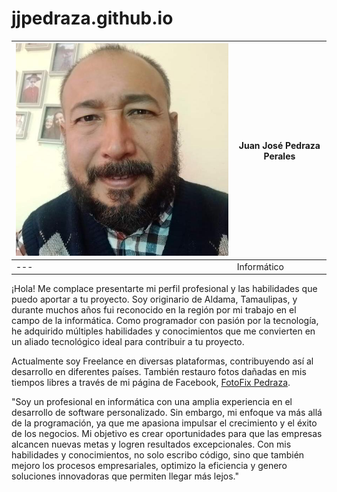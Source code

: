# jjpedraza.github.io

| ![Foto de perfil](img/mifoto.jpg) | Juan José Pedraza Perales |
| --- | --- |
|---| Informático | 

¡Hola! Me complace presentarte mi perfil profesional y las habilidades que puedo aportar a tu proyecto. Soy originario de Aldama, Tamaulipas, y durante muchos años fui reconocido en la región por mi trabajo en el campo de la informática. Como programador con pasión por la tecnología, he adquirido múltiples habilidades y conocimientos que me convierten en un aliado tecnológico ideal para contribuir a tu proyecto.

Actualmente soy Freelance en diversas plataformas, contribuyendo así al desarrollo en diferentes países. También restauro fotos dañadas en mis tiempos libres a través de mi página de Facebook, [FotoFix Pedraza](https://www.facebook.com/FotoFixPedraza).

"Soy un profesional en informática con una amplia experiencia en el desarrollo de software personalizado. Sin embargo, mi enfoque va más allá de la programación, ya que me apasiona impulsar el crecimiento y el éxito de los negocios. Mi objetivo es crear oportunidades para que las empresas alcancen nuevas metas y logren resultados excepcionales. Con mis habilidades y conocimientos, no solo escribo código, sino que también mejoro los procesos empresariales, optimizo la eficiencia y genero soluciones innovadoras que permiten llegar más lejos."
